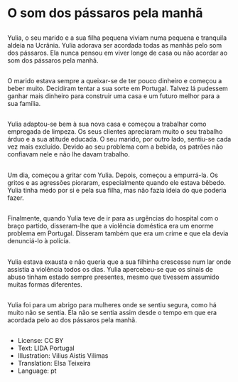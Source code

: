 # O som dos pássaros pela manhã

##
Yulia, o seu marido e a sua filha pequena viviam numa pequena e tranquila aldeia na Ucrânia. Yulia adorava ser acordada todas as manhãs pelo som dos pássaros. Ela nunca pensou em viver longe de casa ou não acordar ao som dos pássaros pela manhã.

##
O marido estava sempre a queixar-se de ter pouco dinheiro e começou a beber muito. Decidiram tentar a sua sorte em Portugal. Talvez lá pudessem ganhar mais dinheiro para construir uma casa e um futuro melhor para a sua família.

##
Yulia adaptou-se bem à sua nova casa e começou a trabalhar como empregada de limpeza. Os seus clientes apreciaram muito o seu trabalho árduo e a sua atitude educada. O seu marido, por outro lado, sentiu-se cada vez mais excluído. Devido ao seu problema com a bebida, os patrões não confiavam nele e não lhe davam trabalho.

##
Um dia, começou a gritar com Yulia. Depois, começou a empurrá-la. Os gritos e as agressões pioraram, especialmente quando ele estava bêbedo. Yulia tinha medo por si e pela sua filha, mas não fazia ideia do que poderia fazer.

##
Finalmente, quando Yulia teve de ir para as urgências do hospital com o braço partido, disseram-lhe que a violência doméstica era um enorme problema em Portugal. Disseram também que era um crime e que ela devia denunciá-lo à polícia.

##
Yulia estava exausta e não queria que a sua filhinha crescesse num lar onde assistia a violência todos os dias. Yulia apercebeu-se que os sinais de abuso tinham estado sempre presentes, mesmo que tivessem assumido muitas formas diferentes.

##
Yulia foi para um abrigo para mulheres onde se sentiu segura, como há muito não se sentia. Ela não se sentia assim desde o tempo em que era acordada pelo ao dos pássaros pela manhã.

##
* License: CC BY
* Text: LIDA Portugal
* Illustration: Vilius Aistis Vilimas
* Translation: Elsa Teixeira
* Language: pt

